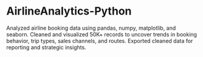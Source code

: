# AirlineAnalytics-Python
Analyzed airline booking data using pandas, numpy, matplotlib, and seaborn. Cleaned and visualized 50K+ records to uncover trends in booking behavior, trip types, sales channels, and routes. Exported cleaned data for reporting and strategic insights.
